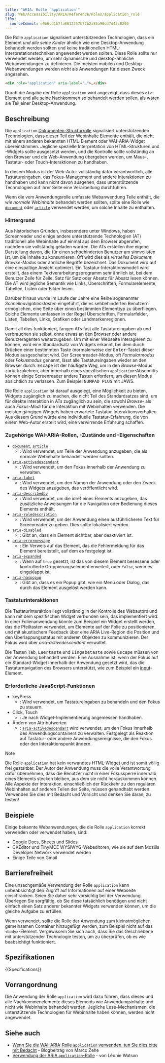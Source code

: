 ```yaml
---
title: "ARIA: Rolle `application`"
slug: Web/Accessibility/ARIA/Reference/Roles/application_role
l10n:
  sourceCommit: e9b6cd1b7fa8612257b72b2a85a96dd7d45c0200
---
```


Die Rolle `application` signalisiert unterstützenden Technologien, dass ein Element _und alle seine Kinder_ ähnlich wie eine Desktop-Anwendung behandelt werden sollten und keine traditionellen HTML-Interpretationstechniken angewendet werden sollten. Diese Rolle sollte nur verwendet werden, um sehr dynamische und desktop-ähnliche Webanwendungen zu definieren. Die meisten mobilen und Desktop-Webanwendungen werden _nicht_ als Anwendungen für diesen Zweck angesehen.

```html
<div role="application" aria-label="…">…</div>
```

Durch die Angabe der Rolle `application` wird angezeigt, dass dieses `div`-Element und alle seine Nachkommen so behandelt werden sollen, als wären sie Teil einer Desktop-Anwendung.

## Beschreibung

Die `application` [Dokumenten-Strukturrolle](/de/docs/Web/Accessibility/ARIA/Reference/Roles#1._document_structure_roles) signalisiert unterstützenden Technologien, dass dieser Teil der Webinhalte Elemente enthält, die nicht mit einem anderen bekannten HTML-Element oder WAI-ARIA-Widget übereinstimmen. Jegliche spezielle Interpretation von HTML-Strukturen und -Widgets sollte ausgesetzt werden, und die Kontrolle sollte vollständig an den Browser und die Web-Anwendung übergeben werden, um Maus-, Tastatur- oder Touch-Interaktionen zu handhaben.

In diesem Modus ist der Web-Autor vollständig dafür verantwortlich, alle Tastatureingaben, das Fokus-Management und andere Interaktionen zu handhaben und kann nicht davon ausgehen, dass unterstützende Technologien auf ihrer Seite eine Verarbeitung durchführen.

Wenn die vom Anwendungsrolle umfasste Webanwendung Teile enthält, die _wie normale Webinhalte_ behandelt werden sollten, sollte eine Rolle wie [`document`](/de/docs/Web/Accessibility/ARIA/Reference/Roles/document_role) oder [`article`](/de/docs/Web/Accessibility/ARIA/Reference/Roles/article_role) verwendet werden, um solche Inhalte zu enthalten.

### Hintergrund

Aus historischen Gründen, insbesondere unter Windows, haben Screenreader und einige andere unterstützende Technologien (AT) traditionell alle Webinhalte auf einmal aus dem Browser abgerufen, nachdem sie vollständig geladen wurden. Die ATs erstellen ihre eigene Darstellung davon, die für einen sehbehinderten Benutzer am sinnvollsten ist, um die Inhalte zu konsumieren. Oft wird dies als _virtuelles Dokument_, _Browse-Modus_ oder ähnliche Begriffe bezeichnet. Das Dokument wird auf eine einspaltige Ansicht optimiert. Ein Tastatur-Interaktionsmodell wird erstellt, das einem Textverarbeitungsprogramm sehr ähnlich ist, bei dem Benutzer Zeile für Zeile, Satz für Satz oder Absatz für Absatz lesen können. Die AT wird jegliche Semantik wie Links, Überschriften, Formularelemente, Tabellen, Listen oder Bilder lesen.

Darüber hinaus wurde im Laufe der Jahre eine Reihe sogenannter _Schnellnavigationstasten_ eingeführt, die es sehbehinderten Benutzern ermöglichen, eine Seite über einen bestimmten Elementtyp zu überfliegen. Solche Elemente umfassen in der Regel Überschriften, Formularfelder, Listen, Tabellen, Links, Grafiken oder Landmarkenregionen.

Damit all dies funktioniert, fangen ATs fast alle Tastatureingaben ab und verbrauchen sie selbst, ohne etwas an den Browser oder andere Benutzeragenten weiterzugeben. Um mit einer Webseite interagieren zu können, wird eine Standardsatz von Widgets erkannt, bei dem durch Drücken einer bestimmten Taste (normalerweise der <kbd>Enter</kbd>-Taste) dieser Modus ausgeschaltet wird. Der Screenreader-Modus, oft _Formularmodus_ oder _Fokusmodus_ genannt, lässt alle Tastatureingaben wieder an den Browser durch. <kbd>Escape</kbd> ist der häufigste Weg, um in den _Browse_-Modus zurückzukehren, aber innerhalb eines spezifischen `application`-Abschnitts können einige Screenreader andere Tasten erfordern, um diesen Modus absichtlich zu verlassen. Zum Beispiel <kbd>NUMPAD PLUS</kbd> mit JAWS.

Die Rolle `application` ist darauf ausgelegt, eine Möglichkeit zu bieten, Widgets zugänglich zu machen, die nicht Teil des Standardsatzes sind, um für direkte Interaktion in ATs zugänglich zu sein, die sowohl _Browse_- als auch _Fokus-Modi_ für die Interaktion mit Webinhalten verwenden. Die meisten gängigen Widgets haben erwartete Tastatur-Interaktionsverhalten. Aus diesem Grund würde eine individuelle Tastatur-Erfahrung, die von einem Web-Autor erstellt wird, eine verwirrende Erfahrung schaffen.

### Zugehörige WAI-ARIA-Rollen, -Zustände und -Eigenschaften

- [`document`](/de/docs/Web/Accessibility/ARIA/Reference/Roles/document_role), [`article`](/de/docs/Web/Accessibility/ARIA/Reference/Roles/article_role)
  - : Wird verwendet, um Teile der Anwendung anzugeben, die als normale Webinhalte behandelt werden sollten.
- [`aria-activedescendant`](/de/docs/Web/Accessibility/ARIA/Reference/Attributes/aria-activedescendant)
  - : Wird verwendet, um den Fokus innerhalb der Anwendung zu verwalten.
- [`aria-label`](/de/docs/Web/Accessibility/ARIA/Reference/Attributes/aria-label)
  - : Wird verwendet, um den Namen der Anwendung oder den Zweck des Widgets anzugeben, das veröffentlicht wird.
- [`aria-describedby`](/de/docs/Web/Accessibility/ARIA/Reference/Attributes/aria-describedby)
  - : Wird verwendet, um die idref eines Elements anzugeben, das zusätzliche Anweisungen für die Navigation oder Bedienung dieses Elements enthält.
- [`aria-roledescription`](/de/docs/Web/Accessibility/ARIA/Reference/Attributes/aria-roledescription)
  - : Wird verwendet, um der Anwendung einen ausführlicheren Text für Screenreader zu geben. Dies sollte lokalisiert werden.
- [`aria-disabled`](/de/docs/Web/Accessibility/ARIA/Reference/Attributes/aria-disabled)
  - : Gibt an, dass ein Element sichtbar, aber deaktiviert ist.
- [`aria-errormessage`](/de/docs/Web/Accessibility/ARIA/Reference/Attributes/aria-errormessage)
  - : Ein Verweis auf das Element, das die Fehlermeldung für das Element bereitstellt, auf dem es festgelegt ist.
- [`aria-expanded`](/de/docs/Web/Accessibility/ARIA/Reference/Attributes/aria-expanded)
  - : Wenn auf `true` gesetzt, ist das von diesem Element besessene oder kontrollierte Gruppierungselement erweitert, oder `false`, wenn es eingeklappt ist.
- [`aria-haspopup`](/de/docs/Web/Accessibility/ARIA/Reference/Attributes/aria-haspopup)
  - : Gibt an, dass es ein Popup gibt, wie ein Menü oder Dialog, das durch das Element ausgelöst werden kann.

### Tastaturinteraktionen

Die Tastaturinteraktion liegt vollständig in der Kontrolle des Webautors und kann mit dem spezifischen Widget verbunden sein, das implementiert wird. In einer Folienanwendung könnte zum Beispiel ein Widget erstellt werden, das die Pfeiltasten verwendet, um Elemente auf der Folie zu positionieren, und mit akustischem Feedback über eine ARIA Live-Region die Position und den Überlappungsstatus mit anderen Objekten zu kommunizieren. Der Fokus wird über _aria-activedescendant_ verwaltet.

Die Tasten <kbd>Tab</kbd>, <kbd>Leertaste</kbd> und <kbd>Eingabetaste</kbd> sowie <kbd>Escape</kbd> müssen von der Anwendung behandelt werden. Eine Ausnahme ist, wenn der Fokus auf ein Standard-Widget innerhalb der Anwendung gesetzt wird, das die Tastaturnavigation des Browsers unterstützt, wie zum Beispiel ein [input](/de/docs/Web/HTML/Reference/Elements/input)-Element.

### Erforderliche JavaScript-Funktionen

- keyPress
  - : Wird verwendet, um Tastatureingaben zu behandeln und den Fokus zu steuern.
- Click, Touch
  - : Je nach Widget-Implementierung angemessen handhaben.
- Ändern von Attributwerten
  - : [`aria-activedescendant`](/de/docs/Web/Accessibility/ARIA/Reference/Attributes/aria-activedescendant) wird verwendet, um den Fokus innerhalb des Anwendungscontainers zu verwalten. Festgelegt als Reaktion auf Tastatur- oder andere Anwendungsereignisse, die den Fokus oder den Interaktionspunkt ändern.

> [!NOTE]
> Die Rolle `application` hat kein verwandtes HTML-Widget und ist somit völlig frei gestaltbar. Der Autor der Anwendung muss die volle Verantwortung dafür übernehmen, dass die Benutzer nicht in einer Fokussperre innerhalb eines Elements stecken bleiben, aus dem sie nicht herauskommen können. Alle Aspekte der Interaktion, einschließlich der Rückkehr zu den regulären Webinhalten auf anderen Teilen der Seite, müssen gehandhabt werden. Verwenden Sie dies mit Bedacht und Vorsicht und denken Sie daran, zu testen!

## Beispiele

Einige bekannte Webanwendungen, die die Rolle `application` korrekt verwenden oder verwendet haben, sind:

- Google Docs, Sheets und Slides
- CKEditor und TinyMCE WYSIWYG-Webeditoren, wie sie auf dem Mozilla Developer Network verwendet werden
- Einige Teile von Gmail

## Barrierefreiheit

Eine unsachgemäße Verwendung der Rolle `application` kann unbeabsichtigt den Zugriff auf Informationen auf einer Webseite einschränken. Seien Sie daher sehr vorsichtig bei der Verwendung. Überlegen Sie sorgfältig, ob Sie diese tatsächlich benötigen und nicht einfach einen Satz anderer bekannter Widgets verwenden können, um die gleiche Aufgabe zu erfüllen.

Wenn verwendet, sollte die Rolle der Anwendung zum kleinstmöglichen gemeinsamen Container hinzugefügt werden, zum Beispiel nicht auf das `<body>`-Element. Vergewissern Sie sich auch, dass Sie das Geschriebene mit unterstützender Technologie testen, um zu überprüfen, ob es wie beabsichtigt funktioniert.

## Spezifikationen

{{Specifications}}

## Vorrangordnung

Die Anwendung der Rolle `application` wird dazu führen, dass dieses und alle Nachkommenelemente dieses Elements wie Anwendungsinhalte und nicht wie Webinhalte behandelt werden. Jegliche Lese-Mechanismen, die unterstützende Technologien für Webinhalte haben können, werden nicht angewendet.

## Siehe auch

- [Wenn Sie die WAI-ARIA-Rolle `application` verwenden, tun Sie dies bitte mit Bedacht](https://www.marcozehe.de/if-you-use-the-wai-aria-role-application-please-do-so-wisely/) - Blogbeitrag von Marco Zehe
- [Verwendung der ARIA `application`-Rolle](https://tink.uk/using-the-aria-application-role/) - von Léonie Watson
